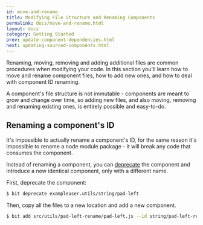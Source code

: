 ```yaml
---
id: move-and-rename
title: Modifying File Structure and Renaming Components
permalink: docs/move-and-rename.html
layout: docs
category: Getting Started
prev: update-component-dependencies.html
next: updating-sourced-components.html
---
```


Renaming, moving, removing and adding additional files are common procedures when modifying your code. In this section you'll learn how to move and rename component files, how to add new ones, and how to deal with component ID renaming.

A component's file structure is not immutable - components are meant to grow and change over time, so adding new files, and also moving, removing and renaming existing ones, is entirely possible and easy-to-do.


## Renaming a component's ID

It's impossible to actually rename a component's ID, for the same reason it's impossible to rename a node module package - it will break any code that consumes the component.

Instead of renaming a component, you can [deprecate](/docs/cli-deprecate.html) the component and introduce a new identical component, only with a different name.

First, deprecate the component:

```bash
$ bit deprecate exampleuser.utils/string/pad-left
```

Then, copy all the files to a new location and add a new component.

```bash
$ bit add src/utils/pad-left-rename/pad-left.js --id string/pad-left-rename
```